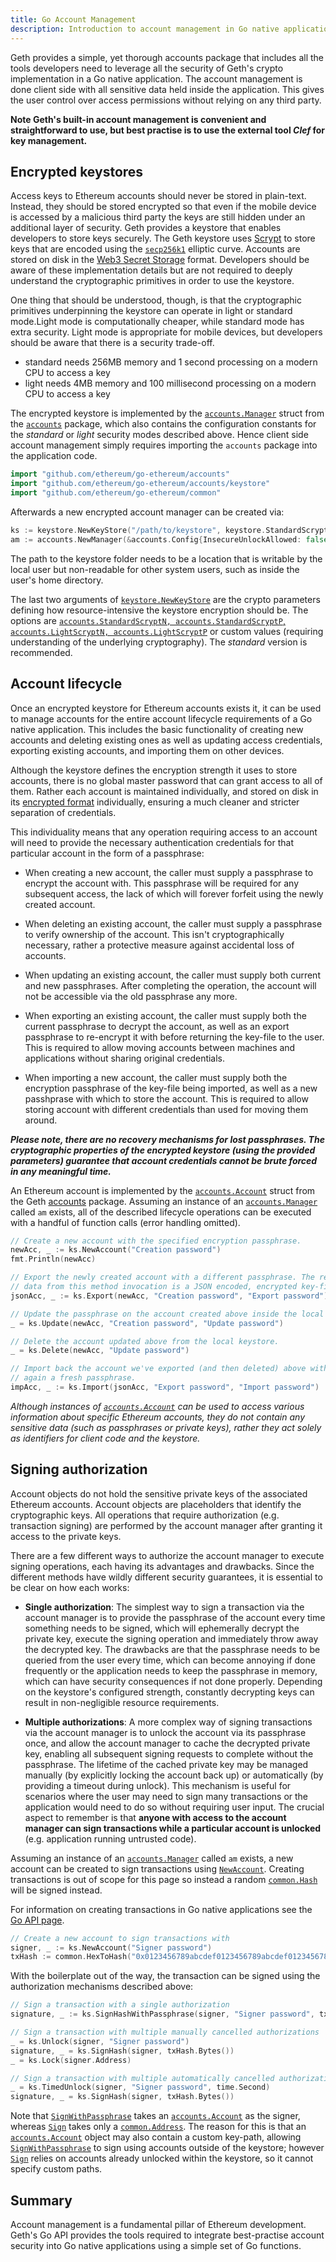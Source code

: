 ```yaml
---
title: Go Account Management
description: Introduction to account management in Go native applications.
---
```


Geth provides a simple, yet thorough accounts package that includes all the tools developers need to leverage all the security of Geth's crypto implementation in a Go native application. The account management is done client side with all sensitive data held inside the application. This gives the user control over access permissions without relying on any third party. 

**Note Geth's built-in account management is convenient and straightforward to use, but best practise is to use the external tool *Clef* for key management.**

## Encrypted keystores

Access keys to Ethereum accounts should never be stored in plain-text. Instead, they should be stored encrypted so that even if the mobile device is accessed by a malicious third party the keys are still hidden under an additional layer of security. Geth provides a keystore that enables developers to store keys securely. The Geth keystore uses [Scrypt](https://pkg.go.dev/golang.org/x/crypto/scrypt) to store keys that are encoded using the [`secp256k1`](https://www.secg.org/sec2-v2.pdf) elliptic curve. Accounts are stored on disk in the [Web3 Secret Storage](https://github.com/ethereum/wiki/wiki/Web3-Secret-Storage-Definition) format. Developers should be aware of these implementation details 
but are not required to deeply understand the cryptographic primitives in order to use the keystore.

One thing that should be understood, though, is that the cryptographic primitives underpinning the keystore can operate in light or standard mode.Light mode is computationally cheaper, while standard mode has extra security. Light mode is appropriate for mobile devices, but developers should be aware that there is a security trade-off.

* standard needs 256MB memory and 1 second processing on a modern CPU to access a key
* light needs 4MB memory and 100 millisecond processing on a modern CPU to access a key

The encrypted keystore is implemented by the [`accounts.Manager`](https://godoc.org/github.com/ethereum/go-ethereum/accounts#Manager) struct from the [`accounts`](https://godoc.org/github.com/ethereum/go-ethereum/accounts) package, which also contains the configuration constants for the *standard* or *light* security modes described above. Hence client side account management 
simply requires importing the `accounts` package into the application code. 

```go
import "github.com/ethereum/go-ethereum/accounts"
import "github.com/ethereum/go-ethereum/accounts/keystore"
import "github.com/ethereum/go-ethereum/common"
```
Afterwards a new encrypted account manager can be created via:

```go
ks := keystore.NewKeyStore("/path/to/keystore", keystore.StandardScryptN, keystore.StandardScryptP)
am := accounts.NewManager(&accounts.Config{InsecureUnlockAllowed: false}, ks)
```

The path to the keystore folder needs to be a location that is writable by the local user but non-readable for other system users, such as inside the user's home directory.

The last two arguments of [`keystore.NewKeyStore`](https://godoc.org/github.com/ethereum/go-ethereum/accounts/keystore#NewKeyStore) are the crypto parameters defining how resource-intensive the keystore encryption should be. The options are [`accounts.StandardScryptN, accounts.StandardScryptP`, `accounts.LightScryptN, accounts.LightScryptP`](https://godoc.org/github.com/ethereum/go-ethereum/accounts#pkg-constants) or custom values (requiring understanding of the underlying cryptography). The *standard* version is recommended.

## Account lifecycle

Once an encrypted keystore for Ethereum accounts exists it, it can be used to manage accounts for the entire account lifecycle requirements of a Go native application. This includes the basic functionality of creating new accounts and deleting existing ones as well as updating access credentials, exporting existing accounts, and importing them on other devices.

Although the keystore defines the encryption strength it uses to store accounts, there is no global master password that can grant access to all of them. Rather each account is maintained individually, and stored on disk in its [encrypted format](https://github.com/ethereum/wiki/wiki/Web3-Secret-Storage-Definition) individually, ensuring a much cleaner and stricter separation of credentials.

This individuality means that any operation requiring access to an account will need to provide the necessary authentication credentials for that particular account in the form of a passphrase:

* When creating a new account, the caller must supply a passphrase to encrypt the account with. This passphrase will be required for any subsequent access, the lack of which will forever forfeit using the newly created account.

* When deleting an existing account, the caller must supply a passphrase to verify  ownership of the account. This isn't cryptographically necessary, rather a protective measure against accidental loss of accounts.

* When updating an existing account, the caller must supply both current and new passphrases. After completing the operation, the account will not be accessible via the old passphrase any more.

* When exporting an existing account, the caller must supply both the current passphrase to decrypt the account, as well as an export passphrase to re-encrypt it with before returning the key-file to the user. This is required to allow moving accounts between machines and applications without sharing original credentials.

* When importing a new account, the caller must supply both the encryption passphrase of the key-file being imported, as well as a new passhprase with which to store the account. This is required to allow storing account with different credentials than used for moving them around.

***Please note, there are no recovery mechanisms for lost passphrases. The cryptographic properties of the encrypted keystore (using the provided parameters) guarantee that account credentials cannot be brute forced in any meaningful time.***

An Ethereum account is implemented by the [`accounts.Account`](https://godoc.org/github.com/ethereum/go-ethereum/accounts#Account) struct from the Geth [accounts](https://godoc.org/github.com/ethereum/go-ethereum/accounts) package. Assuming an instance of an [`accounts.Manager`](https://godoc.org/github.com/ethereum/go-ethereum/accounts#Manager) called `am` exists, all of the described lifecycle operations can be executed with a handful of function calls (error handling omitted).

```go
// Create a new account with the specified encryption passphrase.
newAcc, _ := ks.NewAccount("Creation password")
fmt.Println(newAcc)

// Export the newly created account with a different passphrase. The returned
// data from this method invocation is a JSON encoded, encrypted key-file.
jsonAcc, _ := ks.Export(newAcc, "Creation password", "Export password")

// Update the passphrase on the account created above inside the local keystore.
_ = ks.Update(newAcc, "Creation password", "Update password")

// Delete the account updated above from the local keystore.
_ = ks.Delete(newAcc, "Update password")

// Import back the account we've exported (and then deleted) above with yet
// again a fresh passphrase.
impAcc, _ := ks.Import(jsonAcc, "Export password", "Import password")
```

*Although instances of [`accounts.Account`](https://godoc.org/github.com/ethereum/go-ethereum/accounts#Account) can be used to access various information about specific Ethereum accounts, they do not contain any sensitive data (such as passphrases or private keys), rather they act solely as identifiers for client code and the keystore.*

## Signing authorization

Account objects do not hold the sensitive private keys of the associated Ethereum accounts. Account objects are placeholders that identify the cryptographic keys. All operations that require authorization (e.g. transaction signing) are performed by the account manager after granting it access to the private keys.

There are a few different ways to authorize the account manager to execute signing operations, each having its advantages and drawbacks. Since the different methods have wildly different security guarantees, it is essential to be clear on how each works:

* **Single authorization**: The simplest way to sign a transaction via the account manager is to provide the passphrase of the account every time something needs to be signed, which will ephemerally decrypt the private key, execute the signing operation and immediately throw away the decrypted key. The drawbacks are that the passphrase needs to be queried from the user every time, which can become annoying if done frequently or the application needs to keep the passphrase in memory, which can have security consequences if not done properly. Depending on the keystore's configured strength, constantly decrypting keys can result in non-negligible resource requirements.

* **Multiple authorizations**: A more complex way of signing transactions via the account manager is to unlock the account via its passphrase once, and allow the account manager to cache the decrypted private key, enabling all subsequent signing requests to complete without the passphrase. The lifetime of the cached private key may be managed manually (by explicitly locking the account back up) or automatically (by providing a timeout during unlock). This mechanism is useful for scenarios where the user may need to sign many transactions or the application would need to do so without requiring user input. The crucial aspect to remember is that **anyone with access to the account manager can sign transactions while a particular account is unlocked** (e.g. application running untrusted code).

Assuming an instance of an [`accounts.Manager`](https://godoc.org/github.com/ethereum/go-ethereum/accounts#Manager) called `am` exists, a new account can be created to sign transactions using [`NewAccount`](https://godoc.org/github.com/ethereum/go-ethereum/accounts#Manager.NewAccount). Creating transactions is out of scope for this page so instead a random [`common.Hash`](https://godoc.org/github.com/ethereum/go-ethereum/common#Hash) will be signed instead.

For information on creating transactions in Go native applications see the [Go API page](/docs/dapp/native).

```go
// Create a new account to sign transactions with
signer, _ := ks.NewAccount("Signer password")
txHash := common.HexToHash("0x0123456789abcdef0123456789abcdef0123456789abcdef0123456789abcdef")
```

With the boilerplate out of the way, the transaction can be signed using the authorization mechanisms described above:

```go
// Sign a transaction with a single authorization
signature, _ := ks.SignHashWithPassphrase(signer, "Signer password", txHash.Bytes())

// Sign a transaction with multiple manually cancelled authorizations
_ = ks.Unlock(signer, "Signer password")
signature, _ = ks.SignHash(signer, txHash.Bytes())
_ = ks.Lock(signer.Address)

// Sign a transaction with multiple automatically cancelled authorizations
_ = ks.TimedUnlock(signer, "Signer password", time.Second)
signature, _ = ks.SignHash(signer, txHash.Bytes())
```

Note that [`SignWithPassphrase`](https://godoc.org/github.com/ethereum/go-ethereum/accounts#Manager.SignWithPassphrase) takes an [`accounts.Account`](https://godoc.org/github.com/ethereum/go-ethereum/accounts#Account) as the signer, whereas [`Sign`](https://godoc.org/github.com/ethereum/go-ethereum/accounts#Manager.Sign) takes only a [`common.Address`](https://godoc.org/github.com/ethereum/go-ethereum/common#Address). The reason for this is that an [`accounts.Account`](https://godoc.org/github.com/ethereum/go-ethereum/accounts#Account) object may also contain a custom key-path, allowing [`SignWithPassphrase`](https://godoc.org/github.com/ethereum/go-ethereum/accounts#Manager.SignWithPassphrase) to sign using accounts outside of the keystore; however [`Sign`](https://godoc.org/github.com/ethereum/go-ethereum/accounts#Manager.Sign) relies on accounts already unlocked within the keystore, so it cannot specify custom paths.

## Summary

Account management is a fundamental pillar of Ethereum development. Geth's Go API provides the tools required to integrate best-practise account security into Go native applications using a simple set of Go functions.

